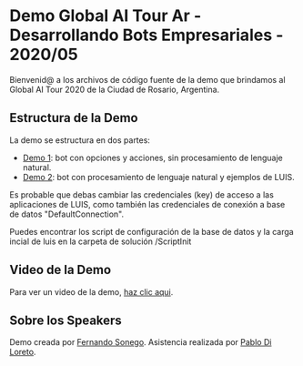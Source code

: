 # Demo Global AI Tour Ar - Desarrollando Bots Empresariales - 2020/05
Bienvenid@ a los archivos de código fuente de la demo que brindamos al Global AI Tour 2020 de la Ciudad de Rosario, Argentina.

## Estructura de la Demo
La demo se estructura en dos partes:

* [Demo 1](/GlobalAITourAR.AdaptiveCards): bot con opciones y acciones, sin procesamiento de lenguaje natural.
* [Demo 2](/GlobalAITourAR.Luis): bot con procesamiento de lenguaje natural y ejemplos de LUIS.

Es probable que debas cambiar las credenciales (key) de acceso a las aplicaciones de LUIS, como también las credenciales de conexión a base de datos "DefaultConnection".

Puedes encontrar los script de configuración de la base de datos y la carga incial de luis en la carpeta de solución /ScriptInit

## Video de la Demo
Para ver un video de la demo, [haz clic aqui]().

## Sobre los Speakers
Demo creada por [Fernando Sonego](https://www.linkedin.com/in/fernandosonego/).
Asistencia realizada por [Pablo Di Loreto](https://www.linkedin.com/in/pablodiloreto/).